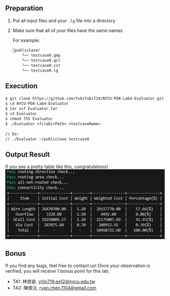 ## Preparation
1. Put all input files and your `.lg` file into a directory
2. Make sure that all of your files have the same names

    For example:
    ```
    📁publicCase/  
        └── testcase0.gmp  
        └── testcase0.gcl
        └── testcase0.cst
        └── testcase0.lg
    ```

## Execution
```
$ git clone https://github.com/YubiYubi719/NYCU-PDA-Lab4-Evaluator.git
$ cd NYCU-PDA-Lab4-Evaluator
$ tar xvf Evaluator.tar
$ cd Evaluator
$ chmod 755 Evaluator
$ ./Evaluator <fileDirPath> <testcaseName>

// Ex:
// ./Evaluator ~/publicCase testcase0
```

## Output Result
If you see a pretty table like this, congratulations!  
![alt text](image.png)

## Bonus
If you find any bugs, feel free to contact us! Once your observation is verified, you will receive 1 bonus point for this lab.
* TA1: 林煜睿, yrlin719.ee12@nycu.edu.tw
* TA2: 陳煥沅, ryan.chen.1104@gmail.com